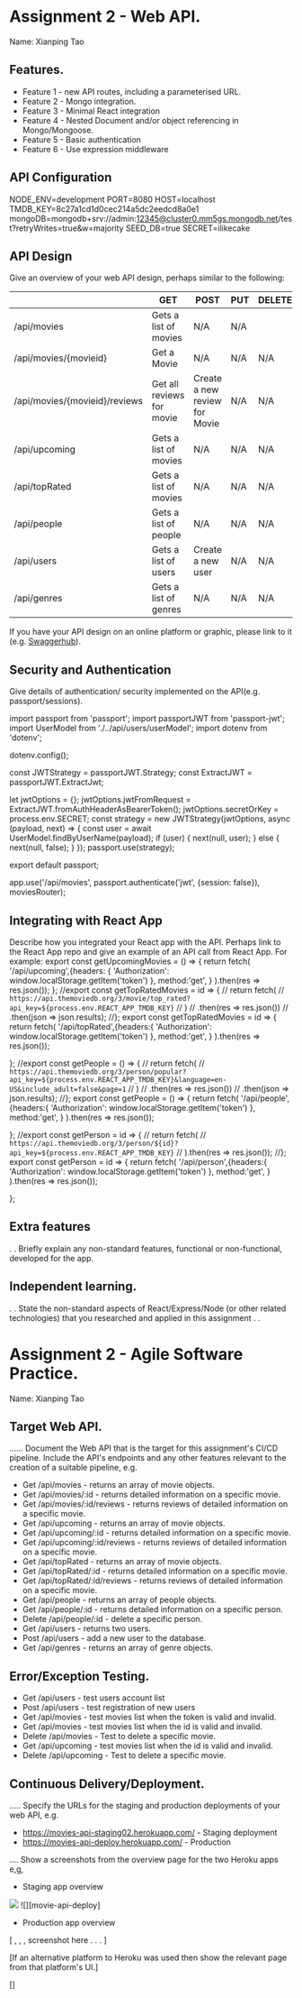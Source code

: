 # Assignment 2 - Web API.

Name: Xianping Tao

## Features. 
 + Feature 1 - new API routes, including a parameterised URL.
 + Feature 2 - Mongo integration.
 + Feature 3 - Minimal React integration
 + Feature 4 - Nested Document and/or object referencing in Mongo/Mongoose.
 + Feature 5 - Basic authentication
 + Feature 6 - Use expression middleware


## API Configuration

NODE_ENV=development
PORT=8080
HOST=localhost
TMDB_KEY=8c27a1cd1d0cec214a5dc2eedcd8a0e1
mongoDB=mongodb+srv://admin:12345@cluster0.mm5gs.mongodb.net/test?retryWrites=true&w=majority
SEED_DB=true
SECRET=ilikecake


## API Design
Give an overview of your web API design, perhaps similar to the following: 

|  |  GET | POST | PUT | DELETE
| -- | -- | -- | -- | -- 
| /api/movies |Gets a list of movies | N/A | N/A |
| /api/movies/{movieid} | Get a Movie | N/A | N/A | N/A
| /api/movies/{movieid}/reviews | Get all reviews for movie | Create a new review for Movie | N/A | N/A  
| /api/upcoming | Gets a list of movies | N/A | N/A | N/A
| /api/topRated |Gets a list of movies | N/A | N/A | N/A
| /api/people |Gets a list of people | N/A | N/A | N/A
| /api/users |Gets a list of users | Create a new user | N/A | N/A
| /api/genres |Gets a list of genres | N/A | N/A | N/A


If you have your API design on an online platform or graphic, please link to it (e.g. [Swaggerhub](https://app.swaggerhub.com/)).


## Security and Authentication
Give details of authentication/ security implemented on the API(e.g. passport/sessions).

import passport from 'passport';
import passportJWT from 'passport-jwt';
import UserModel from './../api/users/userModel';
import dotenv from 'dotenv';

dotenv.config();

const JWTStrategy = passportJWT.Strategy;
const ExtractJWT = passportJWT.ExtractJwt;

let jwtOptions = {};
jwtOptions.jwtFromRequest = ExtractJWT.fromAuthHeaderAsBearerToken();
jwtOptions.secretOrKey = process.env.SECRET;
const strategy = new JWTStrategy(jwtOptions, async (payload, next) => {
  const user = await UserModel.findByUserName(payload);
  if (user) {
    next(null, user);
  } else {
    next(null, false);
  }
});
passport.use(strategy);

export default passport;



app.use('/api/movies', passport.authenticate('jwt', {session: false}), moviesRouter);



## Integrating with React App

Describe how you integrated your React app with the API. Perhaps link to the React App repo and give an example of an API call from React App. For example: 
  export const getUpcomingMovies = () => {
    return fetch(
       '/api/upcoming',{headers: {
         'Authorization': window.localStorage.getItem('token')
      },
      method:'get',
    }
    ).then(res => res.json());
  };
  //export const getTopRatedMovies = id => {
  //  return fetch(
  //    `https://api.themoviedb.org/3/movie/top_rated?api_key=${process.env.REACT_APP_TMDB_KEY}`
  //  )
  //    .then(res => res.json())
  //    .then(json => json.results);
  //};
  export const getTopRatedMovies = id => {
    return fetch(
      '/api/topRated',{headers:{
        'Authorization': window.localStorage.getItem('token') 
      },
    method:'get',
      }
      ).then(res => res.json());
      
  };
  //export const getPeople = () => {
  //  return fetch(
  //    `https://api.themoviedb.org/3/person/popular?api_key=${process.env.REACT_APP_TMDB_KEY}&language=en-US&include_adult=false&page=1`
  //  )
  //    .then(res => res.json())
  //    .then(json => json.results);
  //};
  export const getPeople = () => {
    return fetch(
      '/api/people',{headers:{
        'Authorization': window.localStorage.getItem('token') 
      },
    method:'get',
      }
      ).then(res => res.json());
      
  };
  //export const getPerson = id => {
  //  return fetch(
  //    `https://api.themoviedb.org/3/person/${id}?api_key=${process.env.REACT_APP_TMDB_KEY}`
  //  ).then(res => res.json());
  //};
  export const getPerson = id => {
    return fetch(
      '/api/person',{headers:{
        'Authorization': window.localStorage.getItem('token') 
      },
    method:'get',
      }
      ).then(res => res.json());
      
  };

## Extra features

. . Briefly explain any non-standard features, functional or non-functional, developed for the app.  

## Independent learning.

. . State the non-standard aspects of React/Express/Node (or other related technologies) that you researched and applied in this assignment . .  



# Assignment 2 - Agile Software Practice.

Name: Xianping Tao

## Target Web API.

...... Document the Web API that is the target for this assignment's CI/CD pipeline. Include the API's endpoints and any other features relevant to the creation of a suitable pipeline, e.g.

+ Get /api/movies - returns an array of movie objects.
+ Get /api/movies/:id - returns detailed information on a specific movie.
+ Get /api/movies/:id/reviews - returns reviews of detailed information on a specific movie.
+ Get /api/upcoming - returns an array of movie objects.
+ Get /api/upcoming/:id - returns detailed information on a specific movie.
+ Get /api/upcoming/:id/reviews - returns reviews of detailed information on a specific movie.
+ Get /api/topRated - returns an array of movie objects.
+ Get /api/topRated/:id - returns detailed information on a specific movie.
+ Get /api/topRated/:id/reviews - returns reviews of detailed information on a specific movie.
+ Get /api/people - returns an array of people objects.
+ Get /api/people/:id - returns detailed information on a specific person.
+ Delete /api/people/:id - delete a specific person.
+ Get /api/users - returns two users.
+ Post /api/users - add a new user to the database.
+ Get /api/genres - returns an array of genre objects.

## Error/Exception Testing.

+ Get /api/users - test users account list
+ Post /api/users - test registration of new users
+ Get /api/movies - test movies list when the token is valid and invalid.
+ Get /api/movies - test movies list when the id is valid and invalid.
+ Delete /api/movies - Test to delete a specific movie.
+ Get /api/upcoming - test movies list when the id is valid and invalid.
+ Delete /api/upcoming - Test to delete a specific movie.



## Continuous Delivery/Deployment.

..... Specify the URLs for the staging and production deployments of your web API, e.g.

+ https://movies-api-staging02.herokuapp.com/ - Staging deployment
+ https://movies-api-deploy.herokuapp.com/ - Production



.... Show a screenshots from the overview page for the two Heroku apps e,g,

+ Staging app overview 

![][movie-api-staging]
![][movie-api-deploy]

+ Production app overview 

[ , , , screenshot here . . . ]

[If an alternative platform to Heroku was used then show the relevant page from that platform's UI.]


[movie-api-staging]: ./img/movies-api-staging.png
[]